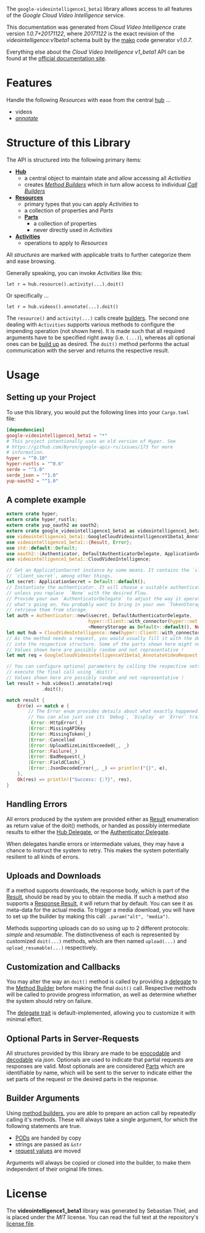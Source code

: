 <!---
DO NOT EDIT !
This file was generated automatically from 'src/mako/api/README.md.mako'
DO NOT EDIT !
-->
The `google-videointelligence1_beta1` library allows access to all features of the *Google Cloud Video Intelligence* service.

This documentation was generated from *Cloud Video Intelligence* crate version *1.0.7+20171122*, where *20171122* is the exact revision of the *videointelligence:v1beta1* schema built by the [mako](http://www.makotemplates.org/) code generator *v1.0.7*.

Everything else about the *Cloud Video Intelligence* *v1_beta1* API can be found at the
[official documentation site](https://cloud.google.com/video-intelligence/docs/).
# Features

Handle the following *Resources* with ease from the central [hub](https://docs.rs/google-videointelligence1_beta1/1.0.7+20171122/google_videointelligence1_beta1/struct.CloudVideoIntelligence.html) ... 

* videos
 * [*annotate*](https://docs.rs/google-videointelligence1_beta1/1.0.7+20171122/google_videointelligence1_beta1/struct.VideoAnnotateCall.html)




# Structure of this Library

The API is structured into the following primary items:

* **[Hub](https://docs.rs/google-videointelligence1_beta1/1.0.7+20171122/google_videointelligence1_beta1/struct.CloudVideoIntelligence.html)**
    * a central object to maintain state and allow accessing all *Activities*
    * creates [*Method Builders*](https://docs.rs/google-videointelligence1_beta1/1.0.7+20171122/google_videointelligence1_beta1/trait.MethodsBuilder.html) which in turn
      allow access to individual [*Call Builders*](https://docs.rs/google-videointelligence1_beta1/1.0.7+20171122/google_videointelligence1_beta1/trait.CallBuilder.html)
* **[Resources](https://docs.rs/google-videointelligence1_beta1/1.0.7+20171122/google_videointelligence1_beta1/trait.Resource.html)**
    * primary types that you can apply *Activities* to
    * a collection of properties and *Parts*
    * **[Parts](https://docs.rs/google-videointelligence1_beta1/1.0.7+20171122/google_videointelligence1_beta1/trait.Part.html)**
        * a collection of properties
        * never directly used in *Activities*
* **[Activities](https://docs.rs/google-videointelligence1_beta1/1.0.7+20171122/google_videointelligence1_beta1/trait.CallBuilder.html)**
    * operations to apply to *Resources*

All *structures* are marked with applicable traits to further categorize them and ease browsing.

Generally speaking, you can invoke *Activities* like this:

```Rust,ignore
let r = hub.resource().activity(...).doit()
```

Or specifically ...

```ignore
let r = hub.videos().annotate(...).doit()
```

The `resource()` and `activity(...)` calls create [builders][builder-pattern]. The second one dealing with `Activities` 
supports various methods to configure the impending operation (not shown here). It is made such that all required arguments have to be 
specified right away (i.e. `(...)`), whereas all optional ones can be [build up][builder-pattern] as desired.
The `doit()` method performs the actual communication with the server and returns the respective result.

# Usage

## Setting up your Project

To use this library, you would put the following lines into your `Cargo.toml` file:

```toml
[dependencies]
google-videointelligence1_beta1 = "*"
# This project intentionally uses an old version of Hyper. See
# https://github.com/Byron/google-apis-rs/issues/173 for more
# information.
hyper = "^0.10"
hyper-rustls = "^0.6"
serde = "^1.0"
serde_json = "^1.0"
yup-oauth2 = "^1.0"
```

## A complete example

```Rust
extern crate hyper;
extern crate hyper_rustls;
extern crate yup_oauth2 as oauth2;
extern crate google_videointelligence1_beta1 as videointelligence1_beta1;
use videointelligence1_beta1::GoogleCloudVideointelligenceV1beta1_AnnotateVideoRequest;
use videointelligence1_beta1::{Result, Error};
use std::default::Default;
use oauth2::{Authenticator, DefaultAuthenticatorDelegate, ApplicationSecret, MemoryStorage};
use videointelligence1_beta1::CloudVideoIntelligence;

// Get an ApplicationSecret instance by some means. It contains the `client_id` and 
// `client_secret`, among other things.
let secret: ApplicationSecret = Default::default();
// Instantiate the authenticator. It will choose a suitable authentication flow for you, 
// unless you replace  `None` with the desired Flow.
// Provide your own `AuthenticatorDelegate` to adjust the way it operates and get feedback about 
// what's going on. You probably want to bring in your own `TokenStorage` to persist tokens and
// retrieve them from storage.
let auth = Authenticator::new(&secret, DefaultAuthenticatorDelegate,
                              hyper::Client::with_connector(hyper::net::HttpsConnector::new(hyper_rustls::TlsClient::new())),
                              <MemoryStorage as Default>::default(), None);
let mut hub = CloudVideoIntelligence::new(hyper::Client::with_connector(hyper::net::HttpsConnector::new(hyper_rustls::TlsClient::new())), auth);
// As the method needs a request, you would usually fill it with the desired information
// into the respective structure. Some of the parts shown here might not be applicable !
// Values shown here are possibly random and not representative !
let mut req = GoogleCloudVideointelligenceV1beta1_AnnotateVideoRequest::default();

// You can configure optional parameters by calling the respective setters at will, and
// execute the final call using `doit()`.
// Values shown here are possibly random and not representative !
let result = hub.videos().annotate(req)
             .doit();

match result {
    Err(e) => match e {
        // The Error enum provides details about what exactly happened.
        // You can also just use its `Debug`, `Display` or `Error` traits
         Error::HttpError(_)
        |Error::MissingAPIKey
        |Error::MissingToken(_)
        |Error::Cancelled
        |Error::UploadSizeLimitExceeded(_, _)
        |Error::Failure(_)
        |Error::BadRequest(_)
        |Error::FieldClash(_)
        |Error::JsonDecodeError(_, _) => println!("{}", e),
    },
    Ok(res) => println!("Success: {:?}", res),
}

```
## Handling Errors

All errors produced by the system are provided either as [Result](https://docs.rs/google-videointelligence1_beta1/1.0.7+20171122/google_videointelligence1_beta1/enum.Result.html) enumeration as return value of 
the doit() methods, or handed as possibly intermediate results to either the 
[Hub Delegate](https://docs.rs/google-videointelligence1_beta1/1.0.7+20171122/google_videointelligence1_beta1/trait.Delegate.html), or the [Authenticator Delegate](https://docs.rs/yup-oauth2/*/yup_oauth2/trait.AuthenticatorDelegate.html).

When delegates handle errors or intermediate values, they may have a chance to instruct the system to retry. This 
makes the system potentially resilient to all kinds of errors.

## Uploads and Downloads
If a method supports downloads, the response body, which is part of the [Result](https://docs.rs/google-videointelligence1_beta1/1.0.7+20171122/google_videointelligence1_beta1/enum.Result.html), should be
read by you to obtain the media.
If such a method also supports a [Response Result](https://docs.rs/google-videointelligence1_beta1/1.0.7+20171122/google_videointelligence1_beta1/trait.ResponseResult.html), it will return that by default.
You can see it as meta-data for the actual media. To trigger a media download, you will have to set up the builder by making
this call: `.param("alt", "media")`.

Methods supporting uploads can do so using up to 2 different protocols: 
*simple* and *resumable*. The distinctiveness of each is represented by customized 
`doit(...)` methods, which are then named `upload(...)` and `upload_resumable(...)` respectively.

## Customization and Callbacks

You may alter the way an `doit()` method is called by providing a [delegate](https://docs.rs/google-videointelligence1_beta1/1.0.7+20171122/google_videointelligence1_beta1/trait.Delegate.html) to the 
[Method Builder](https://docs.rs/google-videointelligence1_beta1/1.0.7+20171122/google_videointelligence1_beta1/trait.CallBuilder.html) before making the final `doit()` call. 
Respective methods will be called to provide progress information, as well as determine whether the system should 
retry on failure.

The [delegate trait](https://docs.rs/google-videointelligence1_beta1/1.0.7+20171122/google_videointelligence1_beta1/trait.Delegate.html) is default-implemented, allowing you to customize it with minimal effort.

## Optional Parts in Server-Requests

All structures provided by this library are made to be [enocodable](https://docs.rs/google-videointelligence1_beta1/1.0.7+20171122/google_videointelligence1_beta1/trait.RequestValue.html) and 
[decodable](https://docs.rs/google-videointelligence1_beta1/1.0.7+20171122/google_videointelligence1_beta1/trait.ResponseResult.html) via *json*. Optionals are used to indicate that partial requests are responses 
are valid.
Most optionals are are considered [Parts](https://docs.rs/google-videointelligence1_beta1/1.0.7+20171122/google_videointelligence1_beta1/trait.Part.html) which are identifiable by name, which will be sent to 
the server to indicate either the set parts of the request or the desired parts in the response.

## Builder Arguments

Using [method builders](https://docs.rs/google-videointelligence1_beta1/1.0.7+20171122/google_videointelligence1_beta1/trait.CallBuilder.html), you are able to prepare an action call by repeatedly calling it's methods.
These will always take a single argument, for which the following statements are true.

* [PODs][wiki-pod] are handed by copy
* strings are passed as `&str`
* [request values](https://docs.rs/google-videointelligence1_beta1/1.0.7+20171122/google_videointelligence1_beta1/trait.RequestValue.html) are moved

Arguments will always be copied or cloned into the builder, to make them independent of their original life times.

[wiki-pod]: http://en.wikipedia.org/wiki/Plain_old_data_structure
[builder-pattern]: http://en.wikipedia.org/wiki/Builder_pattern
[google-go-api]: https://github.com/google/google-api-go-client

# License
The **videointelligence1_beta1** library was generated by Sebastian Thiel, and is placed 
under the *MIT* license.
You can read the full text at the repository's [license file][repo-license].

[repo-license]: https://github.com/Byron/google-apis-rsblob/master/LICENSE.md
